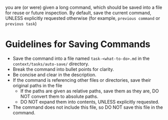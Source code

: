 you are (or were) given a long command, which should be saved into a file for reuse or future inspection. By default, save the current command, UNLESS explicitly requested otherwise (for example, `previous command` or `previous task`)

# Guidelines for Saving Commands
- Save the command into a file named `task-<what-to-do>.md` in the `context/tasks/auto-save/` directory.
- Break the command into bullet points for clarity.
- Be concise and clear in the description.
- If the command is referencing other files or directories, save their original paths in the file
  - If the paths are given as relative paths, save them as they are, DO NOT convert them to absolute paths.
  - DO NOT expand them into contents, UNLESS explicitly requested.
- The command does not include this file, so DO NOT save this file in the command.
